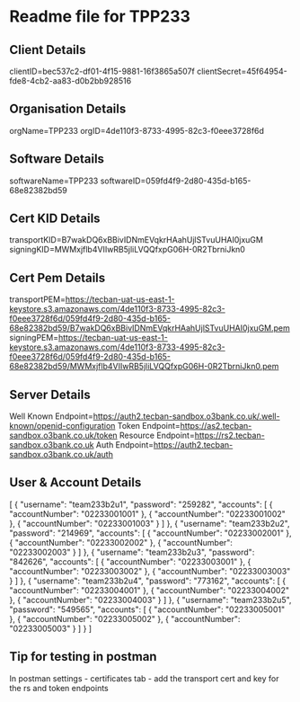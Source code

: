 # Readme file for TPP233 

## Client Details 
 clientID=bec537c2-df01-4f15-9881-16f3865a507f 
 clientSecret=45f64954-fde8-4cb2-aa83-d0b2bb928516 

## Organisation Details 
 orgName=TPP233 
 orgID=4de110f3-8733-4995-82c3-f0eee3728f6d 

## Software Details 
 softwareName=TPP233 
 softwareID=059fd4f9-2d80-435d-b165-68e82382bd59 

## Cert KID Details 
 transportKID=B7wakDQ6xBBivIDNmEVqkrHAahUjlSTvuUHAI0jxuGM 
 signingKID=MWMxjflb4VIIwRB5jliLVQQfxpG06H-0R2TbrniJkn0 

## Cert Pem Details 
 transportPEM=https://tecban-uat-us-east-1-keystore.s3.amazonaws.com/4de110f3-8733-4995-82c3-f0eee3728f6d/059fd4f9-2d80-435d-b165-68e82382bd59/B7wakDQ6xBBivIDNmEVqkrHAahUjlSTvuUHAI0jxuGM.pem 
 signingPEM=https://tecban-uat-us-east-1-keystore.s3.amazonaws.com/4de110f3-8733-4995-82c3-f0eee3728f6d/059fd4f9-2d80-435d-b165-68e82382bd59/MWMxjflb4VIIwRB5jliLVQQfxpG06H-0R2TbrniJkn0.pem 

## Server Details 
 Well Known Endpoint=https://auth2.tecban-sandbox.o3bank.co.uk/.well-known/openid-configuration 
 Token Endpoint=https://as2.tecban-sandbox.o3bank.co.uk/token 
 Resource Endpoint=https://rs2.tecban-sandbox.o3bank.co.uk 
 Auth Endpoint=https://auth2.tecban-sandbox.o3bank.co.uk/auth 

 ## User & Account Details 
 [
  {
    "username": "team233b2u1",
    "password": "259282",
    "accounts": [
      {
        "accountNumber": "02233001001"
      },
      {
        "accountNumber": "02233001002"
      },
      {
        "accountNumber": "02233001003"
      }
    ]
  },
  {
    "username": "team233b2u2",
    "password": "214969",
    "accounts": [
      {
        "accountNumber": "02233002001"
      },
      {
        "accountNumber": "02233002002"
      },
      {
        "accountNumber": "02233002003"
      }
    ]
  },
  {
    "username": "team233b2u3",
    "password": "842626",
    "accounts": [
      {
        "accountNumber": "02233003001"
      },
      {
        "accountNumber": "02233003002"
      },
      {
        "accountNumber": "02233003003"
      }
    ]
  },
  {
    "username": "team233b2u4",
    "password": "773162",
    "accounts": [
      {
        "accountNumber": "02233004001"
      },
      {
        "accountNumber": "02233004002"
      },
      {
        "accountNumber": "02233004003"
      }
    ]
  },
  {
    "username": "team233b2u5",
    "password": "549565",
    "accounts": [
      {
        "accountNumber": "02233005001"
      },
      {
        "accountNumber": "02233005002"
      },
      {
        "accountNumber": "02233005003"
      }
    ]
  }
] 

## Tip for testing in postman 
 In postman settings - certificates tab - add the transport cert and key for the rs and token endpoints 

